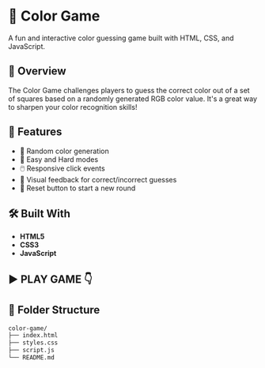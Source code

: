 # 🎨 Color Game

A fun and interactive color guessing game built with HTML, CSS, and JavaScript.

## 📌 Overview

The Color Game challenges players to guess the correct color out of a set of squares based on a randomly generated RGB color value. It's a great way to sharpen your color recognition skills!

## 🚀 Features

- 🎯 Random color generation
- 🧠 Easy and Hard modes
- 🖱️ Responsive click events
- 🎨 Visual feedback for correct/incorrect guesses
- 🧼 Reset button to start a new round

## 🛠️ Built With

- **HTML5**
- **CSS3**
- **JavaScript**

## ▶️ PLAY GAME 👇



## 📂 Folder Structure

```bash
color-game/
├── index.html
├── styles.css
├── script.js
└── README.md
